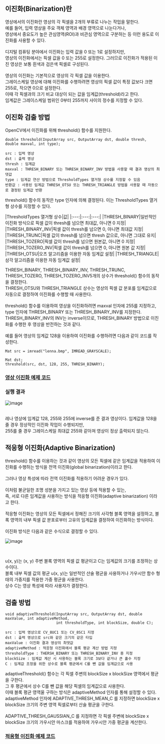 ## 이진화(Binarization)란
영상에서의 이진화란 영상의 각 픽셀을 2개의 부류로 나누는 작업을 말한다.
<br>
예를 들어, 입력 영상을 주요 객체 영역과 배경 영역으로 나눈다거나,
<br>
영상에서 중요도가 높은 관심영역(ROI)과 비관심 영역으로 구분하는 등 이런 용도로 이진화를 사용할 수 있다.
<br>
<br>
디지털 컴퓨팅 분야에서 이진화는 입력 값을 0 또는 1로 설정하지만,
<br>
영상의 이진화에서는 픽셀 값을 0 또는 255로 설정한다. 그러므로 이진화가 적용된 이진 영상은 보통 흰색과 검은색 픽셀로 구성된다.
<br>
<br>
영상의 이진화는 기본적으로 영상의 각 픽셀 값을 이용한다.
<br>
그레이스케일 영상에 대해 이진화를 수행하려면 영상의 픽셀 값이 특정 값보다 크면 255로, 작으면 0으로 설정한다.
<br>
이때 각 픽셀과의 크기 비교 대상이 되는 값을 임계값(threshold)라고 한다.
<br>
임계값은 그레이스케일 범위인 0부터 255까지 사이의 정수를 지정할 수 있다.

## 이진화 검출 방법
OpenCV에서 이진화를 위해 threshold() 함수를 지원한다.

```
double threshold(InputArray src, OutputArray dst, double thresh, double maxval, int type);

src : 입력 영상
dst : 출력 영상
thresh : 임계값
maxval : THRESH_BINARY 또는 THRESH_BINARY_INV 방법을 사용할 때 결과 영상의 최댓값
type : 임계값 연산 방법으로 ThresholdTypes 열거형 상수를 지정할 수 있음
반환값 : 사용된 임계값 THRESH_OTSU 또는 THRESH_TRIANGLE 방법을 사용할 때 자동으로 결정된 임계값 반환
```

threshold() 함수의 동작은 type 인자에 의해 결정된다. 이는 ThresholdTypes 열거형 상수를 지정할 수 있다.

|ThresholdTypes 열거형 상수|값|
|:---:|:---:|:---:|
|THRESH_BINARY|일반적인 이진화 방식으로 픽셀 값이 thresh를 넘으면 최대값, 아니면 0 지정|
|THRESH_BINARY_INV|픽셀 값이 thresh를 넘으면 0, 아니면 최대값 지정|
|THRESH_TRUNC|픽셀 값이 thresh를 넘으면 thresh 값으로, 아니면 그대로 유지|
|THRESH_TOZERO|픽셀 값이 thresh를 넘으면 원본값, 아니면 0 지정|
|THRESH_TOZERO_INV|픽셀 값이 thresh를 넘으면 0, 아니면 원본 값 지정|
|THRESH_OTSU|오츠 알고리즘을 이용한 자동 임계값 설정|
|THRESH_TRIANGLE|삼각 알고리즘을 이용한 자동 임계값 설정|

THRESH_BINARY, THRESH_BINARY_INV, THRESH_TRUNC, THRESH_TOZERO, THRESH_TOZERO_INV5개의 상수가 threshold() 함수의 동작을 결정한다.
<br>
THRESH_OTSU와 THRESH_TRIANGLE 상수는 영상의 픽셀 값 분포를 임계값으로 자동으로 결정하여 이진화를 수행할 때 사용한다.
<br>
<br>
threshold() 함수를 이용하여 영상을 이진화하려면 maxval 인자에 255를 지정하고, type 인자에 THRESH_BINARY 또는 THRESH_BINARY_INV를 지정한다.
<br>
THRESH_BINARY_INV의 INV는 inverse이므로, THRESH_BINARY 방법으로 이진화를 수행한 후 영상을 반전하는 것과 같다.
<br>
<br>
예를 들어 영상의 임계값 128을 이용하여 이진화를 수행하려면 다음과 같이 코드를 작성한다.

```
Mat src = imread("lenna.bmp", IMREAD_GRAYSCALE);

Mat dst;
threshold(src, dst, 128, 255, THRESH_BINARY);
```
### [영상 이진화 예제 코드](https://github.com/JeHeeYu/OpenCV/blob/main/Binarization/Threshold.cpp)

### 실행 결과

![image](https://user-images.githubusercontent.com/87363461/203908844-1f16dc6c-ae23-4122-a20a-74c1952018d7.png)

<br>
레나 영상에 임계값 128, 255와 255에 inverse를 준 결과 영상이다. 임계값을 128을 줄 경우 정상적인 이진화 작업이 수행되지만,
<br>
255를 줄 경우 그레이스케일 최대값 255와 같아져 영상이 정상 출력되지 않는다.

## 적응형 이진화(Adaptive Binarization)
threshold() 함수를 이용하는 것과 같이 영상의 모든 픽셀에 같은 임계값을 적용하여 이진화를 수행하는 방식을 전역 이진화(global binarization)이라고 한다.
<br>
<br>
그러나 영상 특성에 따라 전역 이진화를 적용하기 어려운 경우가 있다.
<br>
<br>
이처럼 불균일한 조명 성분을 가지고 있는 영상 등에 적용할 수 있는,
<br>
즉, 서로 다른 임계값을 사용하는 방식을 적응형 이진화(adaptive binarization) 이라고 한다.
<br>
<br>
적응형 이진화는 영상의 모든 픽셀에서 정해진 크기의 사각형 블록 영역을 설정하고, 블록 영역의 내부 픽셀 값 분포로부터 고유의 임계값을 결정하여 이진화하는 방식이다.
<br>
<br>
이진화 방식은 다음과 같은 수식으로 결정할 수 있다.
<br>

![image](https://user-images.githubusercontent.com/87363461/203909022-410f49f8-3364-4b81-a350-b909dc1d12d3.png)


<br>

u(x, y)는 (x, y) 주변 블록 영역의 픽셀 값 평균이고 C는 임계값의 크기를 조정하는 상수이다.
<br>
블록 내부 픽셀 값의 평균 u(x, y)는 일반적인 산술 평균을 사용하거나 가우시안 함수 형태의 가중지를 적용한 가중 평균을 사용한다.
<br>
상수 C는 영상 특성에 따라 사용자가 결정한다.

## 검출 방법
```
void adaptiveThreshold(InputArray src, OutputArray dst, double maxValue, int adaptiveMethod,
                       int thresholdType, int blockSize, double C);

src : 입력 영상으로 CV_8UC1 또는 CV_8SC1 지정
dst : 출력 영상으로 src와 같은 크기의 같은 타입
maxValue : 이진화 결과 영상의 최댓값
adaptiveMethod : 적응형 이진화에서 블록 평균 계산 방법 지정
thresholdType : THERSH_BINARY 또는 THRESH_BINARY_INV 중 지정
blockSize : 임계값 계산 시 사용하는 블록 크기로 3보다 같거나 큰 홀수 지정
C : 임계값 조정을 위한 상수로 블록 평균에서 C를 뺀 값을 임계값으로 사용
```

adaptiveThreshold() 함수는 각 픽셀 주변의 blockSize x blockSize 영역에서 평균을 구한다.
<br>
그 후 평균에서 상수 C를 뺀 값을 해당 픽셀의 임계값으로 사용한다.
<br>
이때 블록 평균 영역울 구하는 방식은 adaptiveMethod 인자를 통해 설정할 수 있다. adaptiveMethod 인자에 ADAPTIVE_THRESH_MEAN_C 를 지정하면 blockSize x blockSize 크기의 주변 영역 픽셀로부터 산술 평균을 구한다.
<br> 
<br>
ADAPTIVE_THRESH_GAUSSIAN_C 를 지정하면 각 픽셀 주변에 blockSize x blockSize 크기의 가우시안 마스크를 적용하여 가우시안 가중 평균을 계산한다.

### [적응형 이진화 예제 코드](https://github.com/JeHeeYu/OpenCV/blob/main/Binarization/AdaptiveBinarization.cpp)
